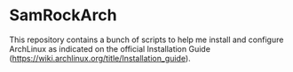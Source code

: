 # SamRockArch

This repository contains a bunch of scripts to help me install and configure ArchLinux as indicated on the official Installation Guide (https://wiki.archlinux.org/title/Installation_guide).
